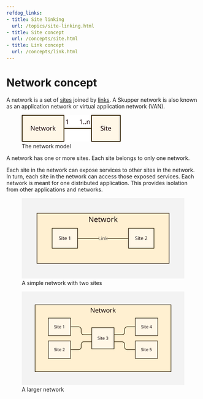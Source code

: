 ```yaml
---
refdog_links:
- title: Site linking
  url: /topics/site-linking.html
- title: Site concept
  url: /concepts/site.html
- title: Link concept
  url: /concepts/link.html
---
```


# Network concept

A network is a set of [sites](site.html) joined by
[links](link.html). A Skupper network is also known as an
application network or virtual application network (VAN).

<figure>
  <img src="images/network-model.svg" style="max-height: 5em;"/>
  <figcaption>The network model</figcaption>
</figure>

A network has one or more sites.  Each site belongs to only one
network.

Each site in the network can expose services to other sites in the
network. In turn, each site in the network can access those exposed
services.  Each network is meant for one distributed application.
This provides isolation from other applications and networks.

<figure>
  <img src="images/network-1.svg"/>
  <figcaption>A simple network with two sites</figcaption>
</figure>

<figure>
  <img src="images/network-2.svg"/>
  <figcaption>A larger network</figcaption>
</figure>
